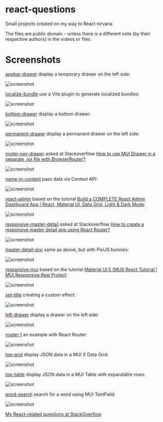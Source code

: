 # react-questions
Small projects created on my way to React nirvana

The files are public domain - unless there is a different note (by their respective authors) in the videos or files.

Screenshots
==========

[appbar-drawer](https://github.com/afarber/react-questions/tree/master/appbar-drawer) display a temporary drawer on the left side:

![screenshot](https://raw.github.com/afarber/react-questions/master/appbar-drawer/screenshot.png)

[localize-bundle](https://github.com/afarber/react-questions/tree/master/localize-bundle) use a Vite plugin to generate localized bundles:

![screenshot](https://raw.github.com/afarber/react-questions/master/localize-bundle/screenshot.png)

[bottom-drawer](https://github.com/afarber/react-questions/tree/master/bottom-drawer) display a bottom drawer:

![screenshot](https://raw.github.com/afarber/react-questions/master/bottom-drawer/screenshot.gif)

[permanent-drawer](https://github.com/afarber/react-questions/tree/master/permanent-drawer) display a permanent drawer on the left side:

![screenshot](https://raw.github.com/afarber/react-questions/master/permanent-drawer/screenshot.png)

[router-nav-drawer](https://github.com/afarber/react-questions/tree/master/router-nav-drawer) asked at Stackoverflow [How to use MUI Drawer in a separate .jsx file with BrowserRouter?](https://stackoverflow.com/q/77976553/165071):

![screenshot](https://raw.github.com/afarber/react-questions/master/router-nav-drawer/screenshot.gif)

[name-in-context](https://github.com/afarber/react-questions/tree/master/name-in-context) pass data via Context API:

![screenshot](https://raw.github.com/afarber/react-questions/master/name-in-context/screenshot.png)

[react-admin](https://github.com/afarber/react-questions/tree/master/react-admin) based on the tutorial [Build a COMPLETE React Admin Dashboard App | React, Material UI, Data Grid, Light & Dark Mode](https://youtu.be/wYpCWwD1oz0):

![screenshot](https://raw.github.com/afarber/react-questions/master/react-admin/screenshot.png)

[responsive-master-detail](https://github.com/afarber/react-questions/tree/master/responsive-master-detail) asked at Stackoverflow [How to create a responsive master detail app using React Router?](https://stackoverflow.com/q/78372543/165071)

![screenshot](https://raw.github.com/afarber/react-questions/master/responsive-master-detail/screenshot.gif)

[master-detail-pixi](https://github.com/afarber/react-questions/tree/master/master-detail-pixi) same as above, but with PixiJS bunnies:

![screenshot](https://raw.github.com/afarber/react-questions/master/master-detail-pixi/screenshot.png)

[responsive-mui](https://github.com/afarber/react-questions/tree/master/responsive-mui) based on the tutorial [Material UI 5 (MUI) React Tutorial | MUI Responsive Real Project](https://youtu.be/fzxEECHnsvU):

![screenshot](https://raw.github.com/afarber/react-questions/master/responsive-mui/screenshot.png)

[set-title](https://github.com/afarber/react-questions/tree/master/set-title) creating a custom effect:

![screenshot](https://raw.github.com/afarber/react-questions/master/set-title/screenshot.png)

[left-drawer](https://github.com/afarber/react-questions/tree/master/left-drawer) display a drawer on the left side:

![screenshot](https://raw.github.com/afarber/react-questions/master/left-drawer/screenshot.png)

[router-1](https://github.com/afarber/react-questions/tree/master/router-1) an example with React Router:

![screenshot](https://raw.github.com/afarber/react-questions/master/router-1/screenshot.png)

[top-grid](https://github.com/afarber/react-questions/tree/master/top-grid) display JSON data in a MUI X Data Grid:

![screenshot](https://raw.github.com/afarber/react-questions/master/top-grid/screenshot.png)

[top-table](https://github.com/afarber/react-questions/tree/master/top-table) display JSON data in a MUI Table with expandable rows:

![screenshot](https://raw.github.com/afarber/react-questions/master/top-table/screenshot.png)

[word-search](https://github.com/afarber/react-questions/tree/master/word-search) search for a word using MUI TextField:

![screenshot](https://raw.github.com/afarber/react-questions/master/word-search/screenshot.gif)

[My React-related questions at StackOverflow](http://stackoverflow.com/search?q=user:165071+[react])

